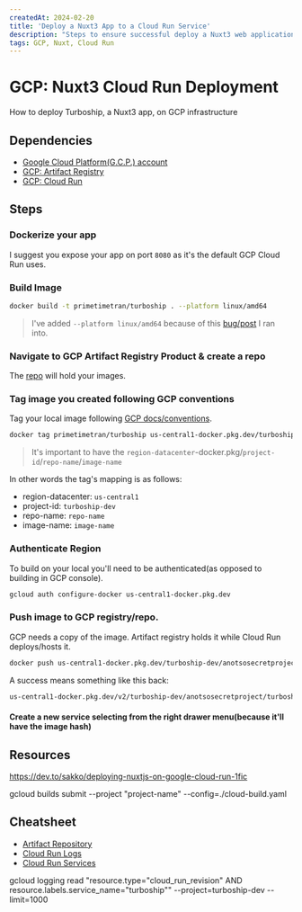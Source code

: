 ```yaml
---
createdAt: 2024-02-20
title: 'Deploy a Nuxt3 App to a Cloud Run Service'
description: "Steps to ensure successful deploy a Nuxt3 web application to GCP's Cloud Run service/product."
tags: GCP, Nuxt, Cloud Run
---
```


# GCP: Nuxt3 Cloud Run Deployment

How to deploy Turboship, a Nuxt3 app, on GCP infrastructure

## Dependencies

- [Google Cloud Platform(G.C.P.) account](https://cloud.google.com/gcp)
- [GCP: Artifact Registry](https://cloud.google.com/artifact-registry/docs?hl=en)
- [GCP: Cloud Run](https://cloud.google.com/artifact-registry/docs?hl=en)

## Steps

### Dockerize your app

I suggest you expose your app on port `8080` as it's the default GCP Cloud Run uses.

### Build Image

```sh
docker build -t primetimetran/turboship . --platform linux/amd64
```

> I've added `--platform linux/amd64` because of this [bug/post](https://stackoverflow.com/questions/77998443/simple-docker-image-for-python-on-macos-doesnt-run-in-google-cloud-run-exec?noredirect=1&lq=1) I ran into.

### Navigate to GCP Artifact Registry Product & create a repo

The [repo](https://console.cloud.google.com/artifacts) will hold your images.

### Tag image you created following GCP conventions

Tag your local image following [GCP docs/conventions](https://cloud.google.com/artifact-registry/docs/docker/pushing-and-pulling#tag).

```sh
docker tag primetimetran/turboship us-central1-docker.pkg.dev/turboship-dev/anotsosecretproject/turboship
```

> It's important to have the `region-datacenter`-docker.pkg/`project-id`/`repo-name`/`image-name`

In other words the tag's mapping is as follows:

- region-datacenter: `us-central1`
- project-id: `turboship-dev`
- repo-name: `repo-name`
- image-name: `image-name`

### Authenticate Region

To build on your local you'll need to be authenticated(as opposed to building in GCP console).

```sh
gcloud auth configure-docker us-central1-docker.pkg.dev
```

### Push image to GCP registry/repo.

GCP needs a copy of the image. Artifact registry holds it while Cloud Run deploys/hosts it.

```sh
docker push us-central1-docker.pkg.dev/turboship-dev/anotsosecretproject/turboship
```

A success means something like this back:

```sh
us-central1-docker.pkg.dev/v2/turboship-dev/anotsosecretproject/turboship/blobs/sha256:4f44545e39b2d39866515e7aadec82100f6a7164b24d721f5e5fdbd170868689
```

#### Create a new service selecting from the right drawer menu(because it'll have the image hash)

## Resources

https://dev.to/sakko/deploying-nuxtjs-on-google-cloud-run-1fic

gcloud builds submit --project "project-name" --config=./cloud-build.yaml

## Cheatsheet

- [Artifact Repository](https://console.cloud.google.com/artifacts/docker/turboship-dev/us-central1/anotsosecretproject/turboship?hl=en&project=turboship-dev)
- [Cloud Run Logs](https://console.cloud.google.com/logs/query;query=resource.type%3D%22cloud_run_revision%22%0Aresource.labels.service_name%3D%22turboship%22%0Aresource.labels.revision_name%3D%22turboship-00011-6qj%22;cursorTimestamp=2024-02-20T20:37:31.407052801Z;duration=PT1H?project=turboship-dev)
- [Cloud Run Services](https://console.cloud.google.com/run?project=turboship-dev)

gcloud logging read "resource.type=\"cloud_run_revision\" AND resource.labels.service_name=\"turboship\"" --project=turboship-dev --limit=1000
